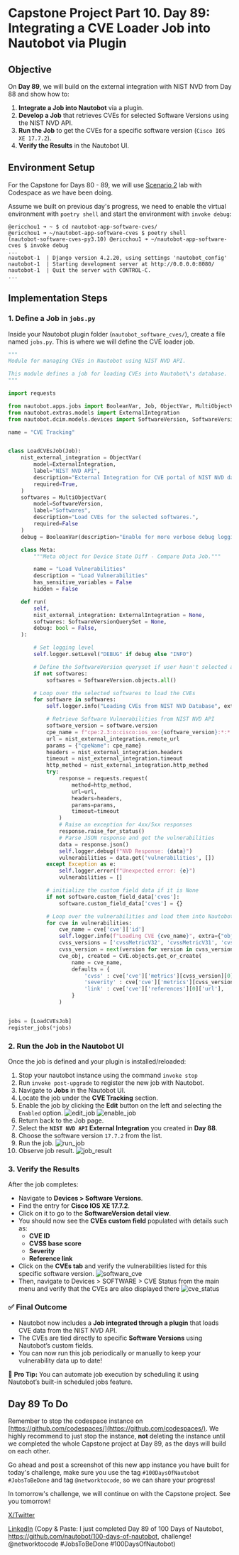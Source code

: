 
# Capstone Project Part 10. Day 89: Integrating a CVE Loader Job into Nautobot via Plugin

## **Objective**
On **Day 89**, we will build on the external integration with NIST NVD from Day 88 and show how to:

1. **Integrate a Job into Nautobot** via a plugin.
2. **Develop a Job** that retrieves CVEs for selected Software Versions using the NIST NVD API.
3. **Run the Job** to get the CVEs for a specific software version (`Cisco IOS XE 17.7.2`).
4. **Verify the Results** in the Nautobot UI.

## Environment Setup

For the Capstone for Days 80 - 89, we will use [Scenario 2](../Lab_Setup/scenario_2_setup/README.md) lab with Codespace as we have been doing. 

Assume we built on previous day's progress, we need to enable the virtual environment with `poetry shell` and start the environment with `invoke debug`: 

```
@ericchou1 ➜ ~ $ cd nautobot-app-software-cves/
@ericchou1 ➜ ~/nautobot-app-software-cves $ poetry shell
(nautobot-software-cves-py3.10) @ericchou1 ➜ ~/nautobot-app-software-cves $ invoke debug
...
nautobot-1  | Django version 4.2.20, using settings 'nautobot_config'
nautobot-1  | Starting development server at http://0.0.0.0:8080/
nautobot-1  | Quit the server with CONTROL-C.
...
```

## **Implementation Steps**

### **1. Define a Job in `jobs.py`**

Inside your Nautobot plugin folder (`nautobot_software_cves/`), create a file named `jobs.py`. This is where we will define the CVE loader job.

```python
""" 
Module for managing CVEs in Nautobot using NIST NVD API.

This module defines a job for loading CVEs into Nautobot\'s database.
"""

import requests

from nautobot.apps.jobs import BooleanVar, Job, ObjectVar, MultiObjectVar, register_jobs
from nautobot.extras.models import ExternalIntegration
from nautobot.dcim.models.devices import SoftwareVersion, SoftwareVersionQuerySet

name = "CVE Tracking"


class LoadCVEsJob(Job):
    nist_external_integration = ObjectVar(
        model=ExternalIntegration,
        label="NIST NVD API",
        description="External Integration for CVE portal of NIST NVD database",
        required=True,
    )
    softwares = MultiObjectVar(
        model=SoftwareVersion,
        label="Softwares",
        description="Load CVEs for the selected softwares.",
        required=False
    )
    debug = BooleanVar(description="Enable for more verbose debug logging")

    class Meta:
        """Meta object for Device State Diff - Compare Data Job."""

        name = "Load Vulnerabilities"
        description = "Load Vulnerabilities"
        has_sensitive_variables = False
        hidden = False

    def run(
        self,
        nist_external_integration: ExternalIntegration = None,
        softwares: SoftwareVersionQuerySet = None,
        debug: bool = False,
    ):

        # Set logging level
        self.logger.setLevel("DEBUG" if debug else "INFO")

        # Define the SoftwareVersion queryset if user hasn't selected any software
        if not softwares:
            softwares = SoftwareVersion.objects.all()

        # Loop over the selected softwares to load the CVEs
        for software in softwares:
            self.logger.info("Loading CVEs from NIST NVD Database", extra={"object": software})

            # Retrieve Software Vulnerabilities from NIST NVD API
            software_version = software.version
            cpe_name = f"cpe:2.3:o:cisco:ios_xe:{software_version}:*:*:*:*:*:*:*"
            url = nist_external_integration.remote_url
            params = {"cpeName": cpe_name}
            headers = nist_external_integration.headers
            timeout = nist_external_integration.timeout
            http_method = nist_external_integration.http_method
            try:
                response = requests.request(
                    method=http_method,
                    url=url,
                    headers=headers,
                    params=params,
                    timeout=timeout
                )
                # Raise an exception for 4xx/5xx responses
                response.raise_for_status()
                # Parse JSON response and get the vulnerabilities
                data = response.json()
                self.logger.debug(f"NVD Response: {data}")
                vulnerabilities = data.get('vulnerabilities', [])
            except Exception as e:
                self.logger.error(f"Unexpected error: {e}")
                vulnerabilities = []

            # initialize the custom field data if it is None
            if not software.custom_field_data['cves']:
                software.custom_field_data['cves'] = {}

            # Loop over the vulnerabilities and load them into Nautobot
            for cve in vulnerabilities:
                cve_name = cve['cve']['id']
                self.logger.info(f"Loading CVE {cve_name}", extra={"object": software})
                cvss_versions = ['cvssMetricV32', 'cvssMetricV31', 'cvssMetricV30']
                cvss_version = next(version for version in cvss_versions if version in cve['cve']['metrics'])
                cve_obj, created = CVE.objects.get_or_create(
                    name = cve_name,
                    defaults = {
                        'cvss' : cve['cve']['metrics'][cvss_version][0]['cvssData']['baseScore'],
                        'severity' : cve['cve']['metrics'][cvss_version][0]['cvssData']['baseSeverity'].capitalize(),
                        'link' : cve['cve']['references'][0]['url'],
                    }
                )


jobs = [LoadCVEsJob]
register_jobs(*jobs)
```


### **2. Run the Job in the Nautobot UI**

Once the job is defined and your plugin is installed/reloaded:

1. Stop your nautobot instance using the command `invoke stop`
2. Run `invoke post-upgrade` to register the new job with Nautobot.
3. Navigate to **Jobs** in the Nautobot UI.
4. Locate the job under the **CVE Tracking** section.
5. Enable the job by clicking the **Edit** button on the left and selecting the `Enabled` option.
   ![edit_job](images/edit_job.png)
   ![enable_job](images/enable_job.png)
6. Return back to the Job page.
6. Select the **`NIST NVD API` External Integration** you created in **Day 88**.
7. Choose the software version `17.7.2` from the list.
8. Run the job.
   ![run_job](images/run_job.png)
9. Observe job result. 
![job_result](images/job_result.png) 

### **3. Verify the Results**

After the job completes:

- Navigate to **Devices > Software Versions**.
- Find the entry for **Cisco IOS XE 17.7.2**.
- Click on it to go to the **SoftwareVersion detail view**.
- You should now see the **CVEs custom field** populated with details such as:
  - **CVE ID**
  - **CVSS base score**
  - **Severity**
  - **Reference link**
- Click on the **CVEs tab** and verify the vulnerabilities listed for this specific software version.
  ![software_cve](images/software_cves.png)
- Then, navigate to Devices > SOFTWARE > CVE Status from the main menu and verify that the CVEs are also displayed there
  ![cve_status](images/cve_status.png)


### ✅ **Final Outcome**

- Nautobot now includes a **Job integrated through a plugin** that loads CVE data from the NIST NVD API.
- The CVEs are tied directly to specific **Software Versions** using Nautobot’s custom fields.
- You can now run this job periodically or manually to keep your vulnerability data up to date!

📌 **Pro Tip:** You can automate job execution by scheduling it using Nautobot’s built-in scheduled jobs feature.

## Day 89 To Do

Remember to stop the codespace instance on [https://github.com/codespaces/](https://github.com/codespaces/). We highly recommend to just stop the instance, **not** deleting the instance until we completed the whole Capstone project at Day 89, as the days will build on each other.  

Go ahead and post a screenshot of this new app instance you have built for today's challenge, make sure you use the tag `#100DaysOfNautobot` `#JobsToBeDone` and tag `@networktocode`, so we can share your progress! 

In tomorrow's challenge, we will continue on with the Capstone project. See you tomorrow! 

[X/Twitter](<https://twitter.com/intent/tweet?url=https://github.com/nautobot/100-days-of-nautobot&text=I+just+completed+Day+89+of+the+100+days+of+nautobot+challenge+!&hashtags=100DaysOfNautobot,JobsToBeDone>)

[LinkedIn](https://www.linkedin.com/) (Copy & Paste: I just completed Day 89 of 100 Days of Nautobot, https://github.com/nautobot/100-days-of-nautobot, challenge! @networktocode #JobsToBeDone #100DaysOfNautobot) 

